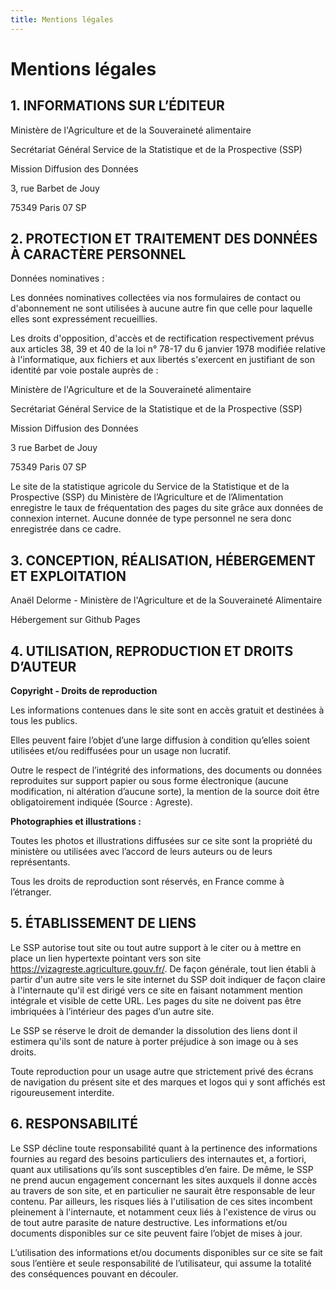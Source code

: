 ```yaml
---
title: Mentions légales
---
```


<script lang="ts">
</script>

# Mentions légales
## 1. INFORMATIONS SUR L’ÉDITEUR
Ministère de l'Agriculture et de la Souveraineté alimentaire

Secrétariat Général
Service de la Statistique et de la Prospective (SSP)

Mission Diffusion des Données

3, rue Barbet de Jouy

75349 Paris 07 SP

## 2. PROTECTION ET TRAITEMENT DES DONNÉES À CARACTÈRE PERSONNEL
Données nominatives :

Les données nominatives collectées via nos formulaires de contact ou d'abonnement ne sont utilisées à aucune autre fin que celle pour laquelle elles sont expressément recueillies.

Les droits d'opposition, d'accès et de rectification respectivement prévus aux articles 38, 39 et 40 de la loi n° 78-17 du 6 janvier 1978 modifiée relative à l'informatique, aux fichiers et aux libertés s'exercent en justifiant de son identité par voie postale auprès de :

Ministère de l'Agriculture et de la Souveraineté alimentaire

Secrétariat Général
Service de la Statistique et de la Prospective (SSP)

Mission Diffusion des Données

3 rue Barbet de Jouy

75349 Paris 07 SP

Le site de la statistique agricole du Service de la Statistique et de la Prospective (SSP) du Ministère de l’Agriculture et de l’Alimentation enregistre le taux de fréquentation des pages du site grâce aux données de connexion internet. Aucune donnée de type personnel ne sera donc enregistrée dans ce cadre.

## 3. CONCEPTION, RÉALISATION, HÉBERGEMENT ET EXPLOITATION

Anaël Delorme - Ministère de l'Agriculture et de la Souveraineté Alimentaire

Hébergement sur Github Pages

## 4. UTILISATION, REPRODUCTION ET DROITS D’AUTEUR
**Copyright - Droits de reproduction** 

Les informations contenues dans le site sont en accès gratuit et destinées à tous les publics.

Elles peuvent faire l’objet d’une large diffusion à condition qu’elles soient utilisées et/ou rediffusées pour un usage non lucratif.

Outre le respect de l’intégrité des informations, des documents ou données reproduites sur support papier ou sous forme électronique (aucune modification, ni altération d’aucune sorte), la mention de la source doit être obligatoirement indiquée (Source : Agreste).

**Photographies et illustrations :**

Toutes les photos et illustrations diffusées sur ce site sont la propriété du ministère ou utilisées avec l’accord de leurs auteurs ou de leurs représentants.

Tous les droits de reproduction sont réservés, en France comme à l’étranger.

## 5. ÉTABLISSEMENT DE LIENS
Le SSP autorise tout site ou tout autre support à le citer ou à mettre en place un lien hypertexte pointant vers son site https://vizagreste.agriculture.gouv.fr/. De façon générale, tout lien établi à partir d'un autre site vers le site internet du SSP doit indiquer de façon claire à l'internaute qu'il est dirigé vers ce site en faisant notamment mention intégrale et visible de cette URL. Les pages du site ne doivent pas être imbriquées à l’intérieur des pages d’un autre site.

Le SSP se réserve le droit de demander la dissolution des liens dont il estimera qu'ils sont de nature à porter préjudice à son image ou à ses droits.

Toute reproduction pour un usage autre que strictement privé des écrans de navigation du présent site et des marques et logos qui y sont affichés est rigoureusement interdite.


## 6. RESPONSABILITÉ
Le SSP décline toute responsabilité quant à la pertinence des informations fournies au regard des besoins particuliers des internautes et, a fortiori, quant aux utilisations qu’ils sont susceptibles d’en faire. De même, le SSP ne prend aucun engagement concernant les sites auxquels il donne accès au travers de son site, et en particulier ne saurait être responsable de leur contenu. Par ailleurs, les risques liés à l'utilisation de ces sites incombent pleinement à l'internaute, et notamment ceux liés à l'existence de virus ou de tout autre parasite de nature destructive.
Les informations et/ou documents disponibles sur ce site peuvent faire l’objet de mises à jour.

L’utilisation des informations et/ou documents disponibles sur ce site se fait sous l’entière et seule responsabilité de l’utilisateur, qui assume la totalité des conséquences pouvant en découler.
